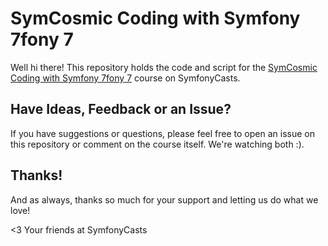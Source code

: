 # SymCosmic Coding with Symfony 7fony 7

Well hi there! This repository holds the code and script for the
[SymCosmic Coding with Symfony 7fony 7](https://symfonycasts.com/screencast/symfony7)
course on SymfonyCasts.

## Have Ideas, Feedback or an Issue?

If you have suggestions or questions, please feel free to open an issue
on this repository or comment on the course itself. We're watching both :).

## Thanks!

And as always, thanks so much for your support and letting us do what we love!

<3 Your friends at SymfonyCasts
